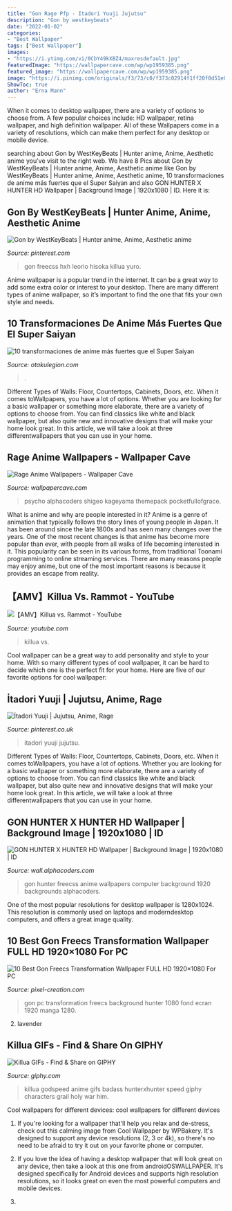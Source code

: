 ```yaml
---
title: "Gon Rage Pfp - Itadori Yuuji Jujutsu"
description: "Gon by westkeybeats"
date: "2022-01-02"
categories:
- "Best Wallpaper"
tags: ["Best Wallpaper"]
images:
- "https://i.ytimg.com/vi/0CbY49kXBZ4/maxresdefault.jpg"
featuredImage: "https://wallpapercave.com/wp/wp1959385.png"
featured_image: "https://wallpapercave.com/wp/wp1959385.png"
image: "https://i.pinimg.com/originals/f3/73/c0/f373c02914f1ff20f0d51e812d20f383.jpg"
ShowToc: true
author: "Erna Mann"
---
```



When it comes to desktop wallpaper, there are a variety of options to choose from. A few popular choices include: HD wallpaper, retina wallpaper, and high definition wallpaper. All of these Wallpapers come in a variety of resolutions, which can make them perfect for any desktop or mobile device. 

	

		
searching about Gon by WestKeyBeats | Hunter anime, Anime, Aesthetic anime you've visit to the right web. We have 8 Pics about Gon by WestKeyBeats | Hunter anime, Anime, Aesthetic anime like Gon by WestKeyBeats | Hunter anime, Anime, Aesthetic anime, 10 transformaciones de anime más fuertes que el Super Saiyan and also GON HUNTER X HUNTER HD Wallpaper | Background Image | 1920x1080 | ID. Here it is:
		
    
## Gon By WestKeyBeats | Hunter Anime, Anime, Aesthetic Anime

<img loading=lazy src="https://i.pinimg.com/originals/f3/73/c0/f373c02914f1ff20f0d51e812d20f383.jpg" onerror="this.onerror=null;this.src='https://tse1.mm.bing.net/th?id=OIP.LRwARbgIuXqt7Ukf0XUwgAHaHa&amp;pid=15.1';" alt="Gon by WestKeyBeats | Hunter anime, Anime, Aesthetic anime">

_Source: pinterest.com_

>gon freecss hxh leorio hisoka killua yuro. 

	

Anime wallpaper is a popular trend in the internet. It can be a great way to add some extra color or interest to your desktop. There are many different types of anime wallpaper, so it’s important to find the one that fits your own style and needs.

    
## 10 Transformaciones De Anime Más Fuertes Que El Super Saiyan

<img loading=lazy src="https://i.ytimg.com/vi/0CbY49kXBZ4/maxresdefault.jpg" onerror="this.onerror=null;this.src='https://tse1.mm.bing.net/th?id=OIP.Zklm6er8tN2hIb4bR0rEagHaEK&amp;pid=15.1';" alt="10 transformaciones de anime más fuertes que el Super Saiyan">

_Source: otakulegion.com_

>. 

	

Different Types of Walls: Floor, Countertops, Cabinets, Doors, etc.
When it comes toWallpapers, you have a lot of options. Whether you are looking for a basic wallpaper or something more elaborate, there are a variety of options to choose from. You can find classics like white and black wallpaper, but also quite new and innovative designs that will make your home look great. In this article, we will take a look at three differentwallpapers that you can use in your home.

    
## Rage Anime Wallpapers - Wallpaper Cave

<img loading=lazy src="https://wallpapercave.com/wp/wp1959385.png" onerror="this.onerror=null;this.src='https://tse1.mm.bing.net/th?id=OIP.yp_Ul_KfvYJc6ji8C8ya-QHaEK&amp;pid=15.1';" alt="Rage Anime Wallpapers - Wallpaper Cave">

_Source: wallpapercave.com_

>psycho alphacoders shigeo kageyama themepack pocketfullofgrace. 

	

What is anime and why are people interested in it?
Anime is a genre of animation that typically follows the story lines of young people in Japan. It has been around since the late 1800s and has seen many changes over the years. One of the most recent changes is that anime has become more popular than ever, with people from all walks of life becoming interested in it. This popularity can be seen in its various forms, from traditional Toonami programming to online streaming services. There are many reasons people may enjoy anime, but one of the most important reasons is because it provides an escape from reality.

    
## 【AMV】Killua Vs. Rammot - YouTube

<img loading=lazy src="https://i.ytimg.com/vi/epXPJ-sCTPY/maxresdefault.jpg" onerror="this.onerror=null;this.src='https://tse3.mm.bing.net/th?id=OIP.H_68VMOj1GNckphyh2RM7AHaEK&amp;pid=15.1';" alt="【AMV】Killua vs. Rammot - YouTube">

_Source: youtube.com_

>killua vs. 

	

Cool wallpaper can be a great way to add personality and style to your home. With so many different types of cool wallpaper, it can be hard to decide which one is the perfect fit for your home. Here are five of our favorite options for cool wallpaper: 

    
## İtadori Yuuji | Jujutsu, Anime, Rage

<img loading=lazy src="https://i.pinimg.com/736x/82/88/aa/8288aa4d23cdf122cf5ab3dd36a6f559.jpg" onerror="this.onerror=null;this.src='https://tse3.mm.bing.net/th?id=OIP.8zgUu9qKbTiGMwYsaMfgKQHaEK&amp;pid=15.1';" alt="İtadori Yuuji | Jujutsu, Anime, Rage">

_Source: pinterest.co.uk_

>itadori yuuji jujutsu. 

	

Different Types of Walls: Floor, Countertops, Cabinets, Doors, etc.
When it comes toWallpapers, you have a lot of options. Whether you are looking for a basic wallpaper or something more elaborate, there are a variety of options to choose from. You can find classics like white and black wallpaper, but also quite new and innovative designs that will make your home look great. In this article, we will take a look at three differentwallpapers that you can use in your home.

    
## GON HUNTER X HUNTER HD Wallpaper | Background Image | 1920x1080 | ID

<img loading=lazy src="https://images8.alphacoders.com/956/956608.png" onerror="this.onerror=null;this.src='https://tse4.mm.bing.net/th?id=OIP.PX8cqr_z-FzyBFagKKXqDgHaEK&amp;pid=15.1';" alt="GON HUNTER X HUNTER HD Wallpaper | Background Image | 1920x1080 | ID">

_Source: wall.alphacoders.com_

>gon hunter freecss anime wallpapers computer background 1920 backgrounds alphacoders. 

	

One of the most popular resolutions for desktop wallpaper is 1280x1024. This resolution is commonly used on laptops and moderndesktop computers, and offers a great image quality.

    
## 10 Best Gon Freecs Transformation Wallpaper FULL HD 1920×1080 For PC

<img loading=lazy src="https://www.pixel-creation.com/wp-content/uploads/hunter-x-hunter-gon-hd-wallpaper-manga-pinterest-fond-ecran-et.jpg" onerror="this.onerror=null;this.src='https://tse2.mm.bing.net/th?id=OIP.qZOa30SJfd_RFV-CQUvsZwHaEK&amp;pid=15.1';" alt="10 Best Gon Freecs Transformation Wallpaper FULL HD 1920×1080 For PC">

_Source: pixel-creation.com_

>gon pc transformation freecs background hunter 1080 fond ecran 1920 manga 1280. 

	

2. lavender 

    
## Killua GIFs - Find &amp; Share On GIPHY

<img loading=lazy src="https://media.giphy.com/media/x5va8fpNQ1V5e/giphy.gif" onerror="this.onerror=null;this.src='https://tse3.mm.bing.net/th?id=OIP.9drOWKQWWzGzb5hj1Xo0AQAAAA&amp;pid=15.1';" alt="Killua GIFs - Find &amp; Share on GIPHY">

_Source: giphy.com_

>killua godspeed anime gifs badass hunterxhunter speed giphy characters grail holy war him. 

	

Cool wallpapers for different devices:
cool wallpapers for different devices 

1. If you're looking for a wallpaper that'll help you relax and de-stress, check out this calming image from Cool Wallpaper by WPBakery. It's designed to support any device resolutions (2, 3 or 4k), so there's no need to be afraid to try it out on your favorite phone or computer.

2. If you love the idea of having a desktop wallpaper that will look great on any device, then take a look at this one from androidOSWALLPAPER. It's designed specifically for Android devices and supports high resolution resolutions, so it looks great on even the most powerful computers and mobile devices.

3.

